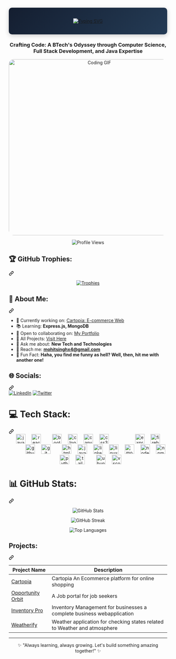 <div align="center" style="background: linear-gradient(135deg, #141E30, #243B55); padding: 20px; border-radius: 10px; box-shadow: 0px 4px 15px rgba(0, 0, 0, 0.2);">

[![Typing SVG](https://readme-typing-svg.demolab.com?size=35&duration=2000&pause=1000&color=007BFF&center=true&vCenter=true&width=500&lines=Hi,+I'm+Mohit+Singh!;Welcome+to+my+GitHub.+😊&font=bold)](https://git.io/typing-svg)

</div>




<h3 align="center">Crafting Code: A BTech's Odyssey through Computer Science, Full Stack Development, and Java Expertise</h3>

<p align="center">
  <img style="width:35rem; border-radius:1rem;" src="https://media3.giphy.com/media/v1.Y2lkPTc5MGI3NjExZGxtYmJlamgyaHFoNnhhb3BheXExbWI5OG51M3BzZ2R1NG5sc2djaCZlcD12MV9pbnRlcm5hbF9naWZfYnlfaWQmY3Q9Zw/L1R1tvI9svkIWwpVYr/giphy.gif" alt="Coding GIF"/>
</p>

<p align="center">
  <img src="https://komarev.com/ghpvc/?username=mohitsinghgarry&label=Profile%20views&color=0e75b6&style=flat" alt="Profile Views" />
</p>

<div class="markdown-heading" dir="auto"><h2 class="heading-element" dir="auto">🏆 <span>GitHub Trophies:</span></h2><a id="user-content--github-trophies" class="anchor" aria-label="Permalink: 🏆 GitHub Trophies:" href="#-github-trophies"><svg class="octicon octicon-link" viewBox="0 0 16 16" version="1.1" width="16" height="16" aria-hidden="true"><path d="m7.775 3.275 1.25-1.25a3.5 3.5 0 1 1 4.95 4.95l-2.5 2.5a3.5 3.5 0 0 1-4.95 0 .751.751 0 0 1 .018-1.042.751.751 0 0 1 1.042-.018 1.998 1.998 0 0 0 2.83 0l2.5-2.5a2.002 2.002 0 0 0-2.83-2.83l-1.25 1.25a.751.751 0 0 1-1.042-.018.751.751 0 0 1-.018-1.042Zm-4.69 9.64a1.998 1.998 0 0 0 2.83 0l1.25-1.25a.751.751 0 0 1 1.042.018.751.751 0 0 1 .018 1.042l-1.25 1.25a3.5 3.5 0 1 1-4.95-4.95l2.5-2.5a3.5 3.5 0 0 1 4.95 0 .751.751 0 0 1-.018 1.042.751.751 0 0 1-1.042.018 1.998 1.998 0 0 0-2.83 0l-2.5 2.5a1.998 1.998 0 0 0 0 2.83Z"></path></svg></a></div>
<p align="center">
  <a href="https://github.com/ryo-ma/github-profile-trophy">
    <img src="https://github-profile-trophy.vercel.app/?username=mohitsinghgarry&margin-w=15&theme=onedark" alt="Trophies"/>
  </a>
</p>

<div class="markdown-heading" dir="auto"><h2 class="heading-element" dir="auto">💫 About Me:</h2><a id="user-content--about-me" class="anchor" aria-label="Permalink: 💫 About Me:" href="#-about-me"><svg class="octicon octicon-link" viewBox="0 0 16 16" version="1.1" width="16" height="16" aria-hidden="true"><path d="m7.775 3.275 1.25-1.25a3.5 3.5 0 1 1 4.95 4.95l-2.5 2.5a3.5 3.5 0 0 1-4.95 0 .751.751 0 0 1 .018-1.042.751.751 0 0 1 1.042-.018 1.998 1.998 0 0 0 2.83 0l2.5-2.5a2.002 2.002 0 0 0-2.83-2.83l-1.25 1.25a.751.751 0 0 1-1.042-.018.751.751 0 0 1-.018-1.042Zm-4.69 9.64a1.998 1.998 0 0 0 2.83 0l1.25-1.25a.751.751 0 0 1 1.042.018.751.751 0 0 1 .018 1.042l-1.25 1.25a3.5 3.5 0 1 1-4.95-4.95l2.5-2.5a3.5 3.5 0 0 1 4.95 0 .751.751 0 0 1-.018 1.042.751.751 0 0 1-1.042.018 1.998 1.998 0 0 0-2.83 0l-2.5 2.5a1.998 1.998 0 0 0 0 2.83Z"></path></svg></a></div>

- 🔄 Currently working on: [Cartopia: E-commerce Web](https://cartopiaecommerce.netlify.app/)
- 📚 Learning: **Express.js, MongoDB**
- 🔎 Open to collaborating on: [My Portfolio](https://mohitsinghport.netlify.app/)
- 🔧 All Projects: [Visit Here](https://mohitsinghport.netlify.app/)
- 💬 Ask me about: **New Tech and Technologies**
- 📧 Reach me: **mohitsinghx4@gmail.com**
- 🔐 Fun Fact: **Haha, you find me funny as hell? Well, then, hit me with another one!**

<div class="markdown-heading" dir="auto"><h2 class="heading-element" dir="auto">🌐 Socials:</h2><a id="user-content--socials" class="anchor" aria-label="Permalink: 🌐 Socials:" href="#-socials"><svg class="octicon octicon-link" viewBox="0 0 16 16" version="1.1" width="16" height="16" aria-hidden="true"><path d="m7.775 3.275 1.25-1.25a3.5 3.5 0 1 1 4.95 4.95l-2.5 2.5a3.5 3.5 0 0 1-4.95 0 .751.751 0 0 1 .018-1.042.751.751 0 0 1 1.042-.018 1.998 1.998 0 0 0 2.83 0l2.5-2.5a2.002 2.002 0 0 0-2.83-2.83l-1.25 1.25a.751.751 0 0 1-1.042-.018.751.751 0 0 1-.018-1.042Zm-4.69 9.64a1.998 1.998 0 0 0 2.83 0l1.25-1.25a.751.751 0 0 1 1.042.018.751.751 0 0 1 .018 1.042l-1.25 1.25a3.5 3.5 0 1 1-4.95-4.95l2.5-2.5a3.5 3.5 0 0 1 4.95 0 .751.751 0 0 1-.018 1.042.751.751 0 0 1-1.042.018 1.998 1.998 0 0 0-2.83 0l-2.5 2.5a1.998 1.998 0 0 0 0 2.83Z"></path></svg></a></div>
</a> <a href="https://www.linkedin.com/in/mohit-singh-95a883225" rel="nofollow"><img src="https://camo.githubusercontent.com/bbd5a3be2124528ab2064d49356ed845b5f9a05fc79c603e25c76c6601e28b67/68747470733a2f2f696d672e736869656c64732e696f2f62616467652f4c696e6b6564496e2d2532333030373742352e7376673f6c6f676f3d6c696e6b6564696e266c6f676f436f6c6f723d7768697465" alt="LinkedIn" data-canonical-src="https://img.shields.io/badge/LinkedIn-%230077B5.svg?logo=linkedin&amp;logoColor=white" style="max-width: 100%;"></a> <a href="https://x.com/Mohit_singh_2" rel="nofollow"><img src="https://camo.githubusercontent.com/6c99e565b22708ee5717e1a2697a9a57640b9046e54de67febc8c8da957104e6/68747470733a2f2f696d672e736869656c64732e696f2f62616467652f547769747465722d2532333144413146322e7376673f6c6f676f3d54776974746572266c6f676f436f6c6f723d7768697465" alt="Twitter" data-canonical-src="https://img.shields.io/badge/Twitter-%231DA1F2.svg?logo=Twitter&amp;logoColor=white" style="max-width: 100%;"></a></p>

<div class="markdown-heading" dir="auto"><h1 class="heading-element" dir="auto">💻 Tech Stack:</h1><a id="user-content--tech-stack" class="anchor" aria-label="Permalink: 💻 Tech Stack:" href="#-tech-stack"><svg class="octicon octicon-link" viewBox="0 0 16 16" version="1.1" width="16" height="16" aria-hidden="true"><path d="m7.775 3.275 1.25-1.25a3.5 3.5 0 1 1 4.95 4.95l-2.5 2.5a3.5 3.5 0 0 1-4.95 0 .751.751 0 0 1 .018-1.042.751.751 0 0 1 1.042-.018 1.998 1.998 0 0 0 2.83 0l2.5-2.5a2.002 2.002 0 0 0-2.83-2.83l-1.25 1.25a.751.751 0 0 1-1.042-.018.751.751 0 0 1-.018-1.042Zm-4.69 9.64a1.998 1.998 0 0 0 2.83 0l1.25-1.25a.751.751 0 0 1 1.042.018.751.751 0 0 1 .018 1.042l-1.25 1.25a3.5 3.5 0 1 1-4.95-4.95l2.5-2.5a3.5 3.5 0 0 1 4.95 0 .751.751 0 0 1-.018 1.042.751.751 0 0 1-1.042.018 1.998 1.998 0 0 0-2.83 0l-2.5 2.5a1.998 1.998 0 0 0 0 2.83Z"></path></svg></a></div>
<div align="center" dir="auto">
  <a target="_blank" rel="noopener noreferrer" href=""><img width="12" style="max-width: 100%;"></a>
  <a target="_blank" rel="noopener noreferrer nofollow" href="https://camo.githubusercontent.com/a9040c5514b96ac1a558cbef9cbc9b336c5856835fb666b5879565d4667e3b67/68747470733a2f2f696d672e736869656c64732e696f2f62616467652f4a6176615363726970742d4637444631453f6c6f676f3d6a617661736372697074266c6f676f436f6c6f723d626c61636b267374796c653d666f722d7468652d6261646765"><img src="https://camo.githubusercontent.com/a9040c5514b96ac1a558cbef9cbc9b336c5856835fb666b5879565d4667e3b67/68747470733a2f2f696d672e736869656c64732e696f2f62616467652f4a6176615363726970742d4637444631453f6c6f676f3d6a617661736372697074266c6f676f436f6c6f723d626c61636b267374796c653d666f722d7468652d6261646765" height="30" alt="javascript logo" data-canonical-src="https://img.shields.io/badge/JavaScript-F7DF1E?logo=javascript&amp;logoColor=black&amp;style=for-the-badge" style="max-width: 100%;"></a>
  <a target="_blank" rel="noopener noreferrer" href=""><img width="12" style="max-width: 100%;"></a>
  <a target="_blank" rel="noopener noreferrer nofollow" href="https://camo.githubusercontent.com/fb72c94ad3721f83854ba8051190cd9733a49227258fca1b38bb6948bef628c8/68747470733a2f2f696d672e736869656c64732e696f2f62616467652f52656163742d3631444146423f6c6f676f3d7265616374266c6f676f436f6c6f723d626c61636b267374796c653d666f722d7468652d6261646765"><img src="https://camo.githubusercontent.com/fb72c94ad3721f83854ba8051190cd9733a49227258fca1b38bb6948bef628c8/68747470733a2f2f696d672e736869656c64732e696f2f62616467652f52656163742d3631444146423f6c6f676f3d7265616374266c6f676f436f6c6f723d626c61636b267374796c653d666f722d7468652d6261646765" height="30" alt="react logo" data-canonical-src="https://img.shields.io/badge/React-61DAFB?logo=react&amp;logoColor=black&amp;style=for-the-badge" style="max-width: 100%;"></a>
  <a target="_blank" rel="noopener noreferrer" href=""><img width="12" style="max-width: 100%;"></a>
  <a target="_blank" rel="noopener noreferrer" href=""><img width="12" style="max-width: 100%;"></a>
  <a target="_blank" rel="noopener noreferrer nofollow" href="https://camo.githubusercontent.com/2dc67704d92c93364558b4a3c730bb610f3ae0d74d69ac20752193ca5d9eef8f/68747470733a2f2f696d672e736869656c64732e696f2f62616467652f426f6f7473747261702d3739353242333f6c6f676f3d626f6f747374726170266c6f676f436f6c6f723d7768697465267374796c653d666f722d7468652d6261646765"><img src="https://camo.githubusercontent.com/2dc67704d92c93364558b4a3c730bb610f3ae0d74d69ac20752193ca5d9eef8f/68747470733a2f2f696d672e736869656c64732e696f2f62616467652f426f6f7473747261702d3739353242333f6c6f676f3d626f6f747374726170266c6f676f436f6c6f723d7768697465267374796c653d666f722d7468652d6261646765" height="30" alt="bootstrap logo" data-canonical-src="https://img.shields.io/badge/Bootstrap-7952B3?logo=bootstrap&amp;logoColor=white&amp;style=for-the-badge" style="max-width: 100%;"></a>
  <a target="_blank" rel="noopener noreferrer" href=""><img width="12" style="max-width: 100%;"></a>
  <a target="_blank" rel="noopener noreferrer nofollow" href="https://camo.githubusercontent.com/1be325f180e5de0ccea98afe597b3e4b38f7cd5d3cea5ba4f8a4daea615a10ce/68747470733a2f2f696d672e736869656c64732e696f2f62616467652f432d4138423943433f6c6f676f3d63266c6f676f436f6c6f723d626c61636b267374796c653d666f722d7468652d6261646765"><img src="https://camo.githubusercontent.com/1be325f180e5de0ccea98afe597b3e4b38f7cd5d3cea5ba4f8a4daea615a10ce/68747470733a2f2f696d672e736869656c64732e696f2f62616467652f432d4138423943433f6c6f676f3d63266c6f676f436f6c6f723d626c61636b267374796c653d666f722d7468652d6261646765" height="30" alt="c logo" data-canonical-src="https://img.shields.io/badge/C-A8B9CC?logo=c&amp;logoColor=black&amp;style=for-the-badge" style="max-width: 100%;"></a>
  <a target="_blank" rel="noopener noreferrer" href=""><img width="12" style="max-width: 100%;"></a>
  <a target="_blank" rel="noopener noreferrer nofollow" href="https://camo.githubusercontent.com/7bbff657c2d18a55ca5401f32004b1119760bcb5113fa06c6e649821d7db1ec7/68747470733a2f2f696d672e736869656c64732e696f2f62616467652f43616e76612d3030433443433f6c6f676f3d63616e7661266c6f676f436f6c6f723d626c61636b267374796c653d666f722d7468652d6261646765"><img src="https://camo.githubusercontent.com/7bbff657c2d18a55ca5401f32004b1119760bcb5113fa06c6e649821d7db1ec7/68747470733a2f2f696d672e736869656c64732e696f2f62616467652f43616e76612d3030433443433f6c6f676f3d63616e7661266c6f676f436f6c6f723d626c61636b267374796c653d666f722d7468652d6261646765" height="30" alt="canva logo" data-canonical-src="https://img.shields.io/badge/Canva-00C4CC?logo=canva&amp;logoColor=black&amp;style=for-the-badge" style="max-width: 100%;"></a>
  <a target="_blank" rel="noopener noreferrer" href=""><img width="12" style="max-width: 100%;"></a>
  <a target="_blank" rel="noopener noreferrer nofollow" href="https://camo.githubusercontent.com/7b586a76449309b0a862b2361ca3cf5e904ec86c36d7bed36e289f11c1d9340d/68747470733a2f2f696d672e736869656c64732e696f2f62616467652f435353332d3135373242363f6c6f676f3d63737333266c6f676f436f6c6f723d7768697465267374796c653d666f722d7468652d6261646765"><img src="https://camo.githubusercontent.com/7b586a76449309b0a862b2361ca3cf5e904ec86c36d7bed36e289f11c1d9340d/68747470733a2f2f696d672e736869656c64732e696f2f62616467652f435353332d3135373242363f6c6f676f3d63737333266c6f676f436f6c6f723d7768697465267374796c653d666f722d7468652d6261646765" height="30" alt="css3 logo" data-canonical-src="https://img.shields.io/badge/CSS3-1572B6?logo=css3&amp;logoColor=white&amp;style=for-the-badge" style="max-width: 100%;"></a>
  <a target="_blank" rel="noopener noreferrer" href=""><img width="12" style="max-width: 100%;"></a>
  <a target="_blank" rel="noopener noreferrer" href=""><img width="12" style="max-width: 100%;"></a>
  <a target="_blank" rel="noopener noreferrer" href=""><img width="12" style="max-width: 100%;"></a>
  <a target="_blank" rel="noopener noreferrer" href=""><img width="12" style="max-width: 100%;"></a>
  <a target="_blank" rel="noopener noreferrer" href=""><img width="12" style="max-width: 100%;"></a>
  <a target="_blank" rel="noopener noreferrer nofollow" href="https://camo.githubusercontent.com/66a48fdc4275274b68a70c814465d2289ec78bff1b3d7faf8f1c7b68735a1352/68747470733a2f2f696d672e736869656c64732e696f2f62616467652f457870726573732d3030303030303f6c6f676f3d65787072657373266c6f676f436f6c6f723d7768697465267374796c653d666f722d7468652d6261646765"><img src="https://camo.githubusercontent.com/66a48fdc4275274b68a70c814465d2289ec78bff1b3d7faf8f1c7b68735a1352/68747470733a2f2f696d672e736869656c64732e696f2f62616467652f457870726573732d3030303030303f6c6f676f3d65787072657373266c6f676f436f6c6f723d7768697465267374796c653d666f722d7468652d6261646765" height="30" alt="express logo" data-canonical-src="https://img.shields.io/badge/Express-000000?logo=express&amp;logoColor=white&amp;style=for-the-badge" style="max-width: 100%;"></a>
  <a target="_blank" rel="noopener noreferrer" href=""><img width="12" style="max-width: 100%;"></a>
  <a target="_blank" rel="noopener noreferrer nofollow" href="https://camo.githubusercontent.com/7110d1ed12b11364d336e7acafe3a59c8f760d752fff508a0727978ab162bd90/68747470733a2f2f696d672e736869656c64732e696f2f62616467652f46697265626173652d4646434132383f6c6f676f3d6669726562617365266c6f676f436f6c6f723d626c61636b267374796c653d666f722d7468652d6261646765"><img src="https://camo.githubusercontent.com/7110d1ed12b11364d336e7acafe3a59c8f760d752fff508a0727978ab162bd90/68747470733a2f2f696d672e736869656c64732e696f2f62616467652f46697265626173652d4646434132383f6c6f676f3d6669726562617365266c6f676f436f6c6f723d626c61636b267374796c653d666f722d7468652d6261646765" height="30" alt="firebase logo" data-canonical-src="https://img.shields.io/badge/Firebase-FFCA28?logo=firebase&amp;logoColor=black&amp;style=for-the-badge" style="max-width: 100%;"></a>
  <a target="_blank" rel="noopener noreferrer" href=""><img width="12" style="max-width: 100%;"></a>
  <a target="_blank" rel="noopener noreferrer" href=""><img width="12" style="max-width: 100%;"></a>
  <a target="_blank" rel="noopener noreferrer" href=""><img width="12" style="max-width: 100%;"></a>
  <a target="_blank" rel="noopener noreferrer" href=""><img width="12" style="max-width: 100%;"></a>
  <a target="_blank" rel="noopener noreferrer nofollow" href="https://camo.githubusercontent.com/b5f64c8cfb553d5c46b73d659ecdbabe07ea1163194ed674489061ca1a2e3780/68747470733a2f2f696d672e736869656c64732e696f2f62616467652f4769744875622d3138313731373f6c6f676f3d676974687562266c6f676f436f6c6f723d7768697465267374796c653d666f722d7468652d6261646765"><img src="https://camo.githubusercontent.com/b5f64c8cfb553d5c46b73d659ecdbabe07ea1163194ed674489061ca1a2e3780/68747470733a2f2f696d672e736869656c64732e696f2f62616467652f4769744875622d3138313731373f6c6f676f3d676974687562266c6f676f436f6c6f723d7768697465267374796c653d666f722d7468652d6261646765" height="30" alt="github logo" data-canonical-src="https://img.shields.io/badge/GitHub-181717?logo=github&amp;logoColor=white&amp;style=for-the-badge" style="max-width: 100%;"></a>
  <a target="_blank" rel="noopener noreferrer" href=""><img width="12" style="max-width: 100%;"></a>
  <a target="_blank" rel="noopener noreferrer nofollow" href="https://camo.githubusercontent.com/b3a95c98bd07c4e34bd8be908b30b9e3909fd27363286ef2ea726467d4cd3aab/68747470733a2f2f696d672e736869656c64732e696f2f62616467652f4769742d4630353033323f6c6f676f3d676974266c6f676f436f6c6f723d7768697465267374796c653d666f722d7468652d6261646765"><img src="https://camo.githubusercontent.com/b3a95c98bd07c4e34bd8be908b30b9e3909fd27363286ef2ea726467d4cd3aab/68747470733a2f2f696d672e736869656c64732e696f2f62616467652f4769742d4630353033323f6c6f676f3d676974266c6f676f436f6c6f723d7768697465267374796c653d666f722d7468652d6261646765" height="30" alt="git logo" data-canonical-src="https://img.shields.io/badge/Git-F05032?logo=git&amp;logoColor=white&amp;style=for-the-badge" style="max-width: 100%;"></a>
  <a target="_blank" rel="noopener noreferrer" href=""><img width="12" style="max-width: 100%;"></a>
  <a target="_blank" rel="noopener noreferrer" href=""><img width="12" style="max-width: 100%;"></a>
  <a target="_blank" rel="noopener noreferrer nofollow" href="https://camo.githubusercontent.com/1f30440507a25f33108fe2e9b020fefe83c1f09061ea4cbe5f9321a0ed0620d2/68747470733a2f2f696d672e736869656c64732e696f2f62616467652f48544d4c352d4533344632363f6c6f676f3d68746d6c35266c6f676f436f6c6f723d7768697465267374796c653d666f722d7468652d6261646765"><img src="https://camo.githubusercontent.com/1f30440507a25f33108fe2e9b020fefe83c1f09061ea4cbe5f9321a0ed0620d2/68747470733a2f2f696d672e736869656c64732e696f2f62616467652f48544d4c352d4533344632363f6c6f676f3d68746d6c35266c6f676f436f6c6f723d7768697465267374796c653d666f722d7468652d6261646765" height="30" alt="html5 logo" data-canonical-src="https://img.shields.io/badge/HTML5-E34F26?logo=html5&amp;logoColor=white&amp;style=for-the-badge" style="max-width: 100%;"></a>
  <a target="_blank" rel="noopener noreferrer" href=""><img width="12" style="max-width: 100%;"></a>
  <a target="_blank" rel="noopener noreferrer nofollow" href="https://camo.githubusercontent.com/d97968454e8132351758890e12e743149ed9b5eac7e6a7238344ed08aea29db9/68747470733a2f2f63646e2e6a7364656c6976722e6e65742f67682f64657669636f6e732f64657669636f6e2f69636f6e732f6a6176612f6a6176612d6f726967696e616c2d776f72646d61726b2e737667"><img src="https://camo.githubusercontent.com/d97968454e8132351758890e12e743149ed9b5eac7e6a7238344ed08aea29db9/68747470733a2f2f63646e2e6a7364656c6976722e6e65742f67682f64657669636f6e732f64657669636f6e2f69636f6e732f6a6176612f6a6176612d6f726967696e616c2d776f72646d61726b2e737667" height="30" alt="java logo" data-canonical-src="https://cdn.jsdelivr.net/gh/devicons/devicon/icons/java/java-original-wordmark.svg" style="max-width: 100%;"></a>
  <a target="_blank" rel="noopener noreferrer" href=""><img width="12" style="max-width: 100%;"></a>
  <a target="_blank" rel="noopener noreferrer nofollow" href="https://camo.githubusercontent.com/a3a258402dd740946aa37c23af69bbfd245adea21efb68fe5ec08db3658bd9f7/68747470733a2f2f696d672e736869656c64732e696f2f62616467652f4c696e6b6564496e2d3041363643323f6c6f676f3d6c696e6b6564696e266c6f676f436f6c6f723d7768697465267374796c653d666f722d7468652d6261646765"><img src="https://camo.githubusercontent.com/a3a258402dd740946aa37c23af69bbfd245adea21efb68fe5ec08db3658bd9f7/68747470733a2f2f696d672e736869656c64732e696f2f62616467652f4c696e6b6564496e2d3041363643323f6c6f676f3d6c696e6b6564696e266c6f676f436f6c6f723d7768697465267374796c653d666f722d7468652d6261646765" height="30" alt="linkedin logo" data-canonical-src="https://img.shields.io/badge/LinkedIn-0A66C2?logo=linkedin&amp;logoColor=white&amp;style=for-the-badge" style="max-width: 100%;"></a>
  <a target="_blank" rel="noopener noreferrer" href=""><img width="12" style="max-width: 100%;"></a>
  <a target="_blank" rel="noopener noreferrer nofollow" href="https://camo.githubusercontent.com/2ad0ccada8aa2428000b44acd9544d36d990fc57ecd66b2081152a23cdad40bc/68747470733a2f2f696d672e736869656c64732e696f2f62616467652f4c696e75782d4643433632343f6c6f676f3d6c696e7578266c6f676f436f6c6f723d626c61636b267374796c653d666f722d7468652d6261646765"><img src="https://camo.githubusercontent.com/2ad0ccada8aa2428000b44acd9544d36d990fc57ecd66b2081152a23cdad40bc/68747470733a2f2f696d672e736869656c64732e696f2f62616467652f4c696e75782d4643433632343f6c6f676f3d6c696e7578266c6f676f436f6c6f723d626c61636b267374796c653d666f722d7468652d6261646765" height="30" alt="linux logo" data-canonical-src="https://img.shields.io/badge/Linux-FCC624?logo=linux&amp;logoColor=black&amp;style=for-the-badge" style="max-width: 100%;"></a>
  <a target="_blank" rel="noopener noreferrer" href=""><img width="12" style="max-width: 100%;"></a>
  <a target="_blank" rel="noopener noreferrer nofollow" href="https://camo.githubusercontent.com/cc056c9f5e1e6e08607cf5c7426de45b4fa57bec1e5511f35497aabb712877d2/68747470733a2f2f696d672e736869656c64732e696f2f62616467652f4d6f6e676f44422d3437413234383f6c6f676f3d6d6f6e676f6462266c6f676f436f6c6f723d7768697465267374796c653d666f722d7468652d6261646765"><img src="https://camo.githubusercontent.com/cc056c9f5e1e6e08607cf5c7426de45b4fa57bec1e5511f35497aabb712877d2/68747470733a2f2f696d672e736869656c64732e696f2f62616467652f4d6f6e676f44422d3437413234383f6c6f676f3d6d6f6e676f6462266c6f676f436f6c6f723d7768697465267374796c653d666f722d7468652d6261646765" height="30" alt="mongodb logo" data-canonical-src="https://img.shields.io/badge/MongoDB-47A248?logo=mongodb&amp;logoColor=white&amp;style=for-the-badge" style="max-width: 100%;"></a>
  <a target="_blank" rel="noopener noreferrer" href=""><img width="12" style="max-width: 100%;"></a>
  <a target="_blank" rel="noopener noreferrer nofollow" href="https://camo.githubusercontent.com/39b5ac353191426874c89fc99dc5e59b48da3a09083bebb60edb2178b89bc1c4/68747470733a2f2f696d672e736869656c64732e696f2f62616467652f4e6f64652e6a732d3333393933333f6c6f676f3d6e6f6465646f746a73266c6f676f436f6c6f723d7768697465267374796c653d666f722d7468652d6261646765"><img src="https://camo.githubusercontent.com/39b5ac353191426874c89fc99dc5e59b48da3a09083bebb60edb2178b89bc1c4/68747470733a2f2f696d672e736869656c64732e696f2f62616467652f4e6f64652e6a732d3333393933333f6c6f676f3d6e6f6465646f746a73266c6f676f436f6c6f723d7768697465267374796c653d666f722d7468652d6261646765" height="30" alt="nodejs logo" data-canonical-src="https://img.shields.io/badge/Node.js-339933?logo=nodedotjs&amp;logoColor=white&amp;style=for-the-badge" style="max-width: 100%;"></a>
  <a target="_blank" rel="noopener noreferrer" href=""><img width="12" style="max-width: 100%;"></a>
  <a target="_blank" rel="noopener noreferrer nofollow" href="https://camo.githubusercontent.com/454ca43e52dbdc33b4157dfa0e249d091ff24aac5409d3bba33ef3d5257a9955/68747470733a2f2f696d672e736869656c64732e696f2f62616467652f6e706d2d4342333833373f6c6f676f3d6e706d266c6f676f436f6c6f723d7768697465267374796c653d666f722d7468652d6261646765"><img src="https://camo.githubusercontent.com/454ca43e52dbdc33b4157dfa0e249d091ff24aac5409d3bba33ef3d5257a9955/68747470733a2f2f696d672e736869656c64732e696f2f62616467652f6e706d2d4342333833373f6c6f676f3d6e706d266c6f676f436f6c6f723d7768697465267374796c653d666f722d7468652d6261646765" height="30" alt="npm logo" data-canonical-src="https://img.shields.io/badge/npm-CB3837?logo=npm&amp;logoColor=white&amp;style=for-the-badge" style="max-width: 100%;"></a>
  <a target="_blank" rel="noopener noreferrer" href=""><img width="12" style="max-width: 100%;"></a>
  <a target="_blank" rel="noopener noreferrer" href=""><img width="12" style="max-width: 100%;"></a>
  <a target="_blank" rel="noopener noreferrer nofollow" href="https://camo.githubusercontent.com/3761945a3fe5266d5693dc2a693160937c652b1446985f798c6484763973fbc4/68747470733a2f2f696d672e736869656c64732e696f2f62616467652f507974686f6e2d3337373641423f6c6f676f3d707974686f6e266c6f676f436f6c6f723d7768697465267374796c653d666f722d7468652d6261646765"><img src="https://camo.githubusercontent.com/3761945a3fe5266d5693dc2a693160937c652b1446985f798c6484763973fbc4/68747470733a2f2f696d672e736869656c64732e696f2f62616467652f507974686f6e2d3337373641423f6c6f676f3d707974686f6e266c6f676f436f6c6f723d7768697465267374796c653d666f722d7468652d6261646765" height="30" alt="python logo" data-canonical-src="https://img.shields.io/badge/Python-3776AB?logo=python&amp;logoColor=white&amp;style=for-the-badge" style="max-width: 100%;"></a>
  <a target="_blank" rel="noopener noreferrer" href=""><img width="12" style="max-width: 100%;"></a>
  <a target="_blank" rel="noopener noreferrer nofollow" href="https://camo.githubusercontent.com/eb7040a1714fa9e6e02b864421e76fa4fb194e610ed00ddc8bc570fa2c0ab7c9/68747470733a2f2f696d672e736869656c64732e696f2f62616467652f5461696c77696e64204353532d3036423644343f6c6f676f3d7461696c77696e64637373266c6f676f436f6c6f723d626c61636b267374796c653d666f722d7468652d6261646765"><img src="https://camo.githubusercontent.com/eb7040a1714fa9e6e02b864421e76fa4fb194e610ed00ddc8bc570fa2c0ab7c9/68747470733a2f2f696d672e736869656c64732e696f2f62616467652f5461696c77696e64204353532d3036423644343f6c6f676f3d7461696c77696e64637373266c6f676f436f6c6f723d626c61636b267374796c653d666f722d7468652d6261646765" height="30" alt="tailwindcss logo" data-canonical-src="https://img.shields.io/badge/Tailwind CSS-06B6D4?logo=tailwindcss&amp;logoColor=black&amp;style=for-the-badge" style="max-width: 100%;"></a>
  <a target="_blank" rel="noopener noreferrer" href=""><img width="12" style="max-width: 100%;"></a>
  <a target="_blank" rel="noopener noreferrer" href=""><img width="12" style="max-width: 100%;"></a>
  <a target="_blank" rel="noopener noreferrer nofollow" href="https://camo.githubusercontent.com/767d6af52dbb62d54c00fd2436a766bad2cbb49347bffe198a4b8564d2e7678d/68747470733a2f2f696d672e736869656c64732e696f2f62616467652f5562756e74752d4539353432303f6c6f676f3d7562756e7475266c6f676f436f6c6f723d7768697465267374796c653d666f722d7468652d6261646765"><img src="https://camo.githubusercontent.com/767d6af52dbb62d54c00fd2436a766bad2cbb49347bffe198a4b8564d2e7678d/68747470733a2f2f696d672e736869656c64732e696f2f62616467652f5562756e74752d4539353432303f6c6f676f3d7562756e7475266c6f676f436f6c6f723d7768697465267374796c653d666f722d7468652d6261646765" height="30" alt="ubuntu logo" data-canonical-src="https://img.shields.io/badge/Ubuntu-E95420?logo=ubuntu&amp;logoColor=white&amp;style=for-the-badge" style="max-width: 100%;"></a>
  <a target="_blank" rel="noopener noreferrer" href=""><img width="12" style="max-width: 100%;"></a>
  <a target="_blank" rel="noopener noreferrer nofollow" href="https://camo.githubusercontent.com/1ffd0678cb4547c86889d33bfe837b6b3634ce030d1a532ded6cc4dc315a6aec/68747470733a2f2f696d672e736869656c64732e696f2f62616467652f56697375616c2053747564696f20436f64652d3030374143433f6c6f676f3d76697375616c73747564696f636f6465266c6f676f436f6c6f723d7768697465267374796c653d666f722d7468652d6261646765"><img src="https://camo.githubusercontent.com/1ffd0678cb4547c86889d33bfe837b6b3634ce030d1a532ded6cc4dc315a6aec/68747470733a2f2f696d672e736869656c64732e696f2f62616467652f56697375616c2053747564696f20436f64652d3030374143433f6c6f676f3d76697375616c73747564696f636f6465266c6f676f436f6c6f723d7768697465267374796c653d666f722d7468652d6261646765" height="30" alt="vscode logo" data-canonical-src="https://img.shields.io/badge/Visual Studio Code-007ACC?logo=visualstudiocode&amp;logoColor=white&amp;style=for-the-badge" style="max-width: 100%;"></a>
  <a target="_blank" rel="noopener noreferrer" href=""><img width="12" style="max-width: 100%;"></a>
</div>

<div class="markdown-heading" dir="auto"><h1 class="heading-element" dir="auto">📊 GitHub Stats:</h1><a id="user-content--github-stats" class="anchor" aria-label="Permalink: 📊 GitHub Stats:" href="#-github-stats"><svg class="octicon octicon-link" viewBox="0 0 16 16" version="1.1" width="16" height="16" aria-hidden="true"><path d="m7.775 3.275 1.25-1.25a3.5 3.5 0 1 1 4.95 4.95l-2.5 2.5a3.5 3.5 0 0 1-4.95 0 .751.751 0 0 1 .018-1.042.751.751 0 0 1 1.042-.018 1.998 1.998 0 0 0 2.83 0l2.5-2.5a2.002 2.002 0 0 0-2.83-2.83l-1.25 1.25a.751.751 0 0 1-1.042-.018.751.751 0 0 1-.018-1.042Zm-4.69 9.64a1.998 1.998 0 0 0 2.83 0l1.25-1.25a.751.751 0 0 1 1.042.018.751.751 0 0 1 .018 1.042l-1.25 1.25a3.5 3.5 0 1 1-4.95-4.95l2.5-2.5a3.5 3.5 0 0 1 4.95 0 .751.751 0 0 1-.018 1.042.751.751 0 0 1-1.042.018 1.998 1.998 0 0 0-2.83 0l-2.5 2.5a1.998 1.998 0 0 0 0 2.83Z"></path></svg></a></div>

<p align="center">
  <img src="https://github-readme-stats.vercel.app/api?username=mohitsinghgarry&show_icons=true&theme=radical" alt="GitHub Stats"/>
</p>

<p align="center">
  <img src="https://github-readme-streak-stats.herokuapp.com/?user=mohitsinghgarry&theme=radical" alt="GitHub Streak"/>
</p>

<p align="center">
  <img src="https://github-readme-stats.vercel.app/api/top-langs/?username=mohitsinghgarry&layout=compact&theme=radical" alt="Top Languages"/>
</p>

<div class="markdown-heading" dir="auto"><h2 class="heading-element" dir="auto">Projects:</h2><a id="user-content-projects" class="anchor" aria-label="Permalink: Projects:" href="#projects"><svg class="octicon octicon-link" viewBox="0 0 16 16" version="1.1" width="16" height="16" aria-hidden="true"><path d="m7.775 3.275 1.25-1.25a3.5 3.5 0 1 1 4.95 4.95l-2.5 2.5a3.5 3.5 0 0 1-4.95 0 .751.751 0 0 1 .018-1.042.751.751 0 0 1 1.042-.018 1.998 1.998 0 0 0 2.83 0l2.5-2.5a2.002 2.002 0 0 0-2.83-2.83l-1.25 1.25a.751.751 0 0 1-1.042-.018.751.751 0 0 1-.018-1.042Zm-4.69 9.64a1.998 1.998 0 0 0 2.83 0l1.25-1.25a.751.751 0 0 1 1.042.018.751.751 0 0 1 .018 1.042l-1.25 1.25a3.5 3.5 0 1 1-4.95-4.95l2.5-2.5a3.5 3.5 0 0 1 4.95 0 .751.751 0 0 1-.018 1.042.751.751 0 0 1-1.042.018 1.998 1.998 0 0 0-2.83 0l-2.5 2.5a1.998 1.998 0 0 0 0 2.83Z"></path></svg></a></div>

<markdown-accessiblity-table data-catalyst=""><table>
<thead>
<tr>
<th>Project Name</th>
<th>Description</th>
</tr>
</thead>
<tbody>
<tr>
<td><a href="https://cartopiaecommerce.netlify.app" rel="nofollow">Cartopia</a></td>
<td>Cartopia An Ecommerce platform for online shopping </td>
</tr>
<tr>
<td><a href="https://opportunityorbitjobportal.netlify.app/" rel="nofollow">Opportunity Orbit</a></td>
<td>A Job portal for job seekers</td>
</tr>
<tr>
<td><a href="https://frontend-inventory-managment.vercel.app/" rel="nofollow">Inventory Pro</a></td>
<td>Inventory Management for businesses a complete business webapplication</td>
</tr>
<tr>
<td><a href="https://weather-backend-new.onrender.com/" rel="nofollow">Weatherify</a></td>
<td>Weather application for checking states related to Weather and atmosphere</td>
</tr>
</tbody>
</table></markdown-accessiblity-table>

---

<p align="center">
  ✨ "Always learning, always growing. Let's build something amazing together!" ✨
</p>
